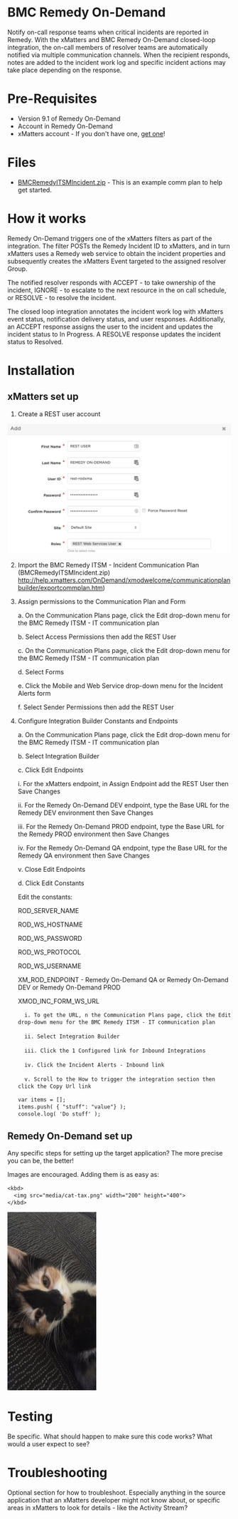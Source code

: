# BMC Remedy On-Demand
Notify on-call response teams when critical incidents are reported in Remedy. With the xMatters and BMC Remedy On-Demand closed-loop integration, the on-call members of resolver teams are automatically notified via multiple communication channels. When the recipient responds, notes are added to the incident work log and specific incident actions may take place depending on the response.

# Pre-Requisites
* Version 9.1 of Remedy On-Demand
* Account in Remedy On-Demand
* xMatters account - If you don't have one, [get one](https://www.xmatters.com)!

# Files
* [BMCRemedyITSMIncident.zip](BMCRemedyITSMIncident.zip) - This is an example comm plan to help get started.

# How it works
Remedy On-Demand triggers one of the xMatters filters as part of the integration. The filter POSTs the Remedy Incident ID to xMatters, and in turn xMatters uses a Remedy web service to obtain the incident properties and subsequently creates the xMatters Event targeted to the assigned resolver Group.

The notified resolver responds with ACCEPT - to take ownership of the incident, IGNORE - to escalate to the next resource in the on call schedule, or RESOLVE - to resolve the incident.

The closed loop integration annotates the incident work log with xMatters event status, notification delivery status, and user responses. Additionally, an ACCEPT response assigns the user to the incident and updates the incident status to In Progress. A RESOLVE response updates the incident status to Resolved.

# Installation 

## xMatters set up
1. Create a REST user account

<kbd>
  <img src="media/xMRESTUser.png">
</kbd>

2. Import the BMC Remedy ITSM - Incident Communication Plan (BMCRemedyITSMIncident.zip)
http://help.xmatters.com/OnDemand/xmodwelcome/communicationplanbuilder/exportcommplan.htm)

3. Assign permissions to the Communication Plan and Form

   a. On the Communication Plans page, click the Edit drop-down menu for the BMC Remedy ITSM - IT communication plan
   
   b. Select Access Permissions then add the REST User
   
   c. On the Communication Plans page, click the Edit drop-down menu for the BMC Remedy ITSM - IT communication plan
   
   d. Select Forms
   
   e. Click the Mobile and Web Service drop-down menu for the Incident Alerts form
   
   f. Select Sender Permissions then add the REST User
   
4. Configure Integration Builder Constants and Endpoints

   a. On the Communication Plans page, click the Edit drop-down menu for the BMC Remedy ITSM - IT communication plan
   
   b. Select Integration Builder
   
   c. Click Edit Endpoints
   
      i. For the xMatters endpoint, in Assign Endpoint add the REST User then Save Changes
      
      ii. For the Remedy On-Demand DEV endpoint, type the Base URL for the Remedy DEV environment then Save Changes
      
      iii. For the Remedy On-Demand PROD endpoint, type the Base URL for the Remedy PROD environment then Save Changes
      
      iv. For the Remedy On-Demand QA endpoint, type the Base URL for the Remedy QA environment then Save Changes
      
      v. Close Edit Endpoints
      
   d. Click Edit Constants
   
      Edit the constants:
      
      ROD_SERVER_NAME
      
      ROD_WS_HOSTNAME
      
      ROD_WS_PASSWORD
      
      ROD_WS_PROTOCOL
      
      ROD_WS_USERNAME
      
      XM_ROD_ENDPOINT - Remedy On-Demand QA or Remedy On-Demand DEV or Remedy On-Demand PROD
      
      XMOD_INC_FORM_WS_URL
      
         i. To get the URL, n the Communication Plans page, click the Edit drop-down menu for the BMC Remedy ITSM - IT communication plan
         
         ii. Select Integration Builder
         
         iii. Click the 1 Configured link for Inbound Integrations
         
         iv. Click the Incident Alerts - Inbound link
         
         v. Scroll to the How to trigger the integration section then click the Copy Url link
      
      
   ```
   var items = [];
   items.push( { "stuff": "value"} );
   console.log( 'Do stuff' );
   ```


## Remedy On-Demand set up
Any specific steps for setting up the target application? The more precise you can be, the better!

Images are encouraged. Adding them is as easy as:
```
<kbd>
  <img src="media/cat-tax.png" width="200" height="400">
</kbd>
```

<kbd>
  <img src="media/cat-tax.png" width="200" height="400">
</kbd>


# Testing
Be specific. What should happen to make sure this code works? What would a user expect to see? 

# Troubleshooting
Optional section for how to troubleshoot. Especially anything in the source application that an xMatters developer might not know about, or specific areas in xMatters to look for details - like the Activity Stream? 
